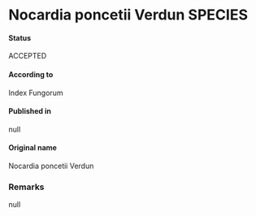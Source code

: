 Nocardia poncetii Verdun SPECIES
=======

#### Status
ACCEPTED

#### According to
Index Fungorum

#### Published in
null

#### Original name
Nocardia poncetii Verdun

### Remarks
null